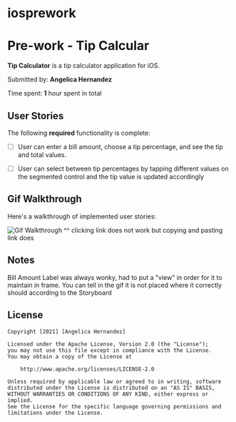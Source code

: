 # iosprework

# Pre-work - Tip Calcular

**Tip Calculator** is a tip calculator application for iOS.

Submitted by: **Angelica Hernandez**

Time spent: **1** hour spent in total

## User Stories

The following **required** functionality is complete:

* [ ] User can enter a bill amount, choose a tip percentage, and see the tip and total values.
* [ ] User can select between tip percentages by tapping different values on the segmented control and the tip value is updated accordingly


## Gif Walkthrough

Here's a walkthrough of implemented user stories:

<img src='https://imgur.com/a/baHCcVS' title='Gif Walkthrough' width='' alt='Gif Walkthrough' />
^^ clicking link does not work but copying and pasting link does


## Notes

Bill Amount Label was always wonky, had to put a "view" in order for it to maintain in frame. You can tell in the gif it is not placed where it correctly should according to the Storyboard

## License

    Copyright [2021] [Angelica Hernandez]

    Licensed under the Apache License, Version 2.0 (the "License");
    you may not use this file except in compliance with the License.
    You may obtain a copy of the License at

        http://www.apache.org/licenses/LICENSE-2.0

    Unless required by applicable law or agreed to in writing, software
    distributed under the License is distributed on an "AS IS" BASIS,
    WITHOUT WARRANTIES OR CONDITIONS OF ANY KIND, either express or implied.
    See the License for the specific language governing permissions and
    limitations under the License.
